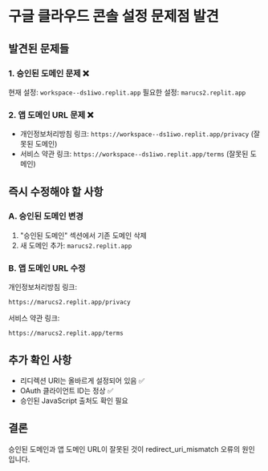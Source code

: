 # 구글 클라우드 콘솔 설정 문제점 발견

## 발견된 문제들

### 1. 승인된 도메인 문제 ❌
현재 설정: `workspace--ds1iwo.replit.app`
필요한 설정: `marucs2.replit.app`

### 2. 앱 도메인 URL 문제 ❌
- 개인정보처리방침 링크: `https://workspace--ds1iwo.replit.app/privacy` (잘못된 도메인)
- 서비스 약관 링크: `https://workspace--ds1iwo.replit.app/terms` (잘못된 도메인)

## 즉시 수정해야 할 사항

### A. 승인된 도메인 변경
1. "승인된 도메인" 섹션에서 기존 도메인 삭제
2. 새 도메인 추가: `marucs2.replit.app`

### B. 앱 도메인 URL 수정
개인정보처리방침 링크:
```
https://marucs2.replit.app/privacy
```

서비스 약관 링크:
```
https://marucs2.replit.app/terms
```

## 추가 확인 사항
- 리디렉션 URI는 올바르게 설정되어 있음 ✅
- OAuth 클라이언트 ID는 정상 ✅
- 승인된 JavaScript 출처도 확인 필요

## 결론
승인된 도메인과 앱 도메인 URL이 잘못된 것이 redirect_uri_mismatch 오류의 원인입니다.